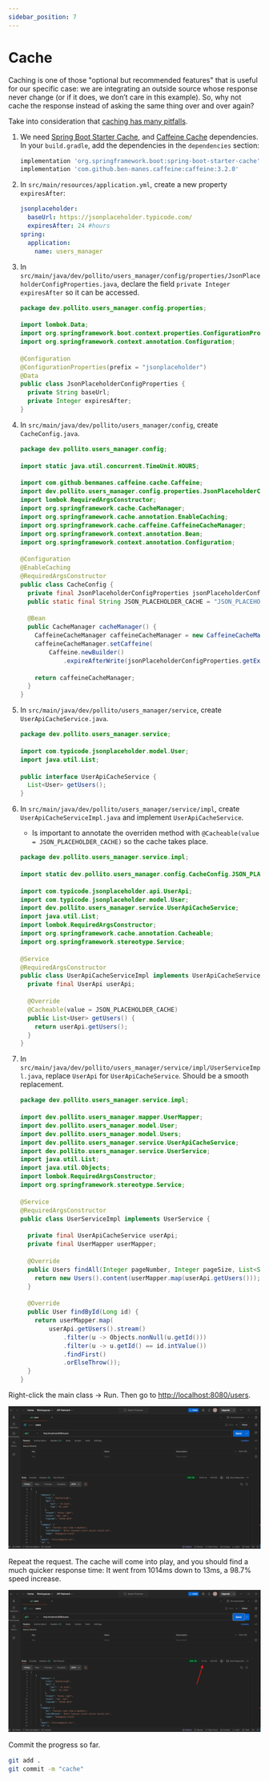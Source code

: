 ```yaml
---
sidebar_position: 7
---
```


# Cache

Caching is one of those "optional but recommended features" that is useful for our specific case: we are integrating an outside source whose response never change (or if it does, we don’t care in this example). So, why not cache the response instead of asking the same thing over and over again?

Take into consideration that [caching has many pitfalls](https://medium.com/@sinhanitin8/pitfalls-of-caching-and-their-mitigation-strategies-ee6c76dd1ba9).

1. We need [Spring Boot Starter Cache](https://mvnrepository.com/artifact/org.springframework.boot/spring-boot-starter-cache), and [Caffeine Cache](https://mvnrepository.com/artifact/com.github.ben-manes.caffeine/caffeine) dependencies. In your `build.gradle`, add the dependencies in the `dependencies` section:

    ```groovy
    implementation 'org.springframework.boot:spring-boot-starter-cache'
    implementation 'com.github.ben-manes.caffeine:caffeine:3.2.0'
    ```

2. In `src/main/resources/application.yml`, create a new property `expiresAfter`:

    ```yaml
    jsonplaceholder:
      baseUrl: https://jsonplaceholder.typicode.com/
      expiresAfter: 24 #hours
    spring:
      application:
        name: users_manager
    ```

3. In `src/main/java/dev/pollito/users_manager/config/properties/JsonPlaceholderConfigProperties.java`, declare the field `private Integer expiresAfter` so it can be accessed.

    ```java
    package dev.pollito.users_manager.config.properties;
    
    import lombok.Data;
    import org.springframework.boot.context.properties.ConfigurationProperties;
    import org.springframework.context.annotation.Configuration;
    
    @Configuration
    @ConfigurationProperties(prefix = "jsonplaceholder")
    @Data
    public class JsonPlaceholderConfigProperties {
      private String baseUrl;
      private Integer expiresAfter;
    }
    ```

4. In `src/main/java/dev/pollito/users_manager/config`, create `CacheConfig.java`.

    ```java
    package dev.pollito.users_manager.config;
    
    import static java.util.concurrent.TimeUnit.HOURS;
    
    import com.github.benmanes.caffeine.cache.Caffeine;
    import dev.pollito.users_manager.config.properties.JsonPlaceholderConfigProperties;
    import lombok.RequiredArgsConstructor;
    import org.springframework.cache.CacheManager;
    import org.springframework.cache.annotation.EnableCaching;
    import org.springframework.cache.caffeine.CaffeineCacheManager;
    import org.springframework.context.annotation.Bean;
    import org.springframework.context.annotation.Configuration;
    
    @Configuration
    @EnableCaching
    @RequiredArgsConstructor
    public class CacheConfig {
      private final JsonPlaceholderConfigProperties jsonPlaceholderConfigProperties;
      public static final String JSON_PLACEHOLDER_CACHE = "JSON_PLACEHOLDER_CACHE";
    
      @Bean
      public CacheManager cacheManager() {
        CaffeineCacheManager caffeineCacheManager = new CaffeineCacheManager(JSON_PLACEHOLDER_CACHE);
        caffeineCacheManager.setCaffeine(
            Caffeine.newBuilder()
                .expireAfterWrite(jsonPlaceholderConfigProperties.getExpiresAfter(), HOURS));
    
        return caffeineCacheManager;
      }
    }
    ```

5. In `src/main/java/dev/pollito/users_manager/service`, create `UserApiCacheService.java`.

    ```java
    package dev.pollito.users_manager.service;
    
    import com.typicode.jsonplaceholder.model.User;
    import java.util.List;
    
    public interface UserApiCacheService {
      List<User> getUsers();
    }
    ```

6. In `src/main/java/dev/pollito/users_manager/service/impl`, create `UserApiCacheServiceImpl.java` and implement `UserApiCacheService`.

    - Is important to annotate the overriden method with `@Cacheable(value = JSON_PLACEHOLDER_CACHE)` so the cache takes place.
    
    ```java
    package dev.pollito.users_manager.service.impl;
    
    import static dev.pollito.users_manager.config.CacheConfig.JSON_PLACEHOLDER_CACHE;
    
    import com.typicode.jsonplaceholder.api.UserApi;
    import com.typicode.jsonplaceholder.model.User;
    import dev.pollito.users_manager.service.UserApiCacheService;
    import java.util.List;
    import lombok.RequiredArgsConstructor;
    import org.springframework.cache.annotation.Cacheable;
    import org.springframework.stereotype.Service;
    
    @Service
    @RequiredArgsConstructor
    public class UserApiCacheServiceImpl implements UserApiCacheService {
      private final UserApi userApi;
    
      @Override
      @Cacheable(value = JSON_PLACEHOLDER_CACHE)
      public List<User> getUsers() {
        return userApi.getUsers();
      }
    }
    ```

7. In `src/main/java/dev/pollito/users_manager/service/impl/UserServiceImpl.java`, replace `UserApi` for `UserApiCacheService`. Should be a smooth replacement.

    ```java
    package dev.pollito.users_manager.service.impl;
    
    import dev.pollito.users_manager.mapper.UserMapper;
    import dev.pollito.users_manager.model.User;
    import dev.pollito.users_manager.model.Users;
    import dev.pollito.users_manager.service.UserApiCacheService;
    import dev.pollito.users_manager.service.UserService;
    import java.util.List;
    import java.util.Objects;
    import lombok.RequiredArgsConstructor;
    import org.springframework.stereotype.Service;
    
    @Service
    @RequiredArgsConstructor
    public class UserServiceImpl implements UserService {
    
      private final UserApiCacheService userApi;
      private final UserMapper userMapper;
    
      @Override
      public Users findAll(Integer pageNumber, Integer pageSize, List<String> pageSort, String q) {
        return new Users().content(userMapper.map(userApi.getUsers()));
      }
    
      @Override
      public User findById(Long id) {
        return userMapper.map(
            userApi.getUsers().stream()
                .filter(u -> Objects.nonNull(u.getId()))
                .filter(u -> u.getId() == id.intValue())
                .findFirst()
                .orElseThrow());
      }
    }
    ```

Right-click the main class → Run. Then go to [http://localhost:8080/users](http://localhost:8080/users).

![request.png](img/request.png)

Repeat the request. The cache will come into play, and you should find a much quicker response time: It went from 1014ms down to 13ms, a 98.7% speed increase.

![cache.png](img/cache.png)

Commit the progress so far.

```bash
git add .
git commit -m "cache"
```